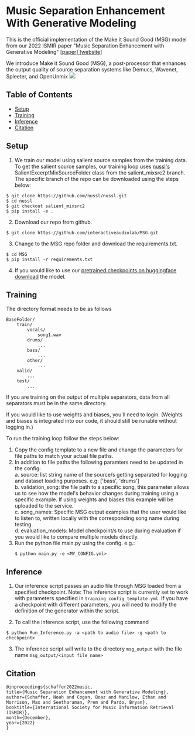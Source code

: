 #  Music Separation Enhancement With Generative Modeling

This is the official implementation of the Make it Sound Good (MSG) model from our 2022 ISMIR paper "Music Separation Enhancement with Generative Modeling" [\[paper\]](https://arxiv.org/pdf/2208.12387.pdf)[ \[website\]](https://interactiveaudiolab.github.io/project/msg.html)

We introduce Make it Sound Good (MSG), a post-processor that enhances the output quality of source separation systems like Demucs, Wavenet, Spleeter, and OpenUnmix
![](https://interactiveaudiolab.github.io/assets/images/projects/MSG-hero-image.png)

## Table of Contents
- [Setup](#Setup)
- [Training](#Training)
- [Inference](#Inference)
- [Citation](#Citation)

## Setup
1. We train our model using salient source samples from the training data. To get the salient source samples, our training loop uses [nussl's](https://github.com/nussl/nussl/tree/salient_mixsrc2/nussl) SalientExcerptMixSourceFolder class from the salient_mixsrc2 branch. The specific branch of the repo can be downloaded using the steps below:
```
$ git clone https://github.com/nussl/nussl.git
$ cd nussl
$ git checkout salient_mixsrc2
$ pip install -e .
```
2. Download our repo from github.
```
$ git clone https://github.com/interactiveaudiolab/MSG.git
```
3. Change to the MSG repo folder and download the requirements.txt.
```
$ cd MSG
$ pip install -r requirements.txt
```
4. If you would like to use our [pretrained checkpoints on huggingface download](https://huggingface.co/boazcogan/MSG_pretrained_checkpoints/tree/main) the model.

## Training

The directory format needs to be as follows


```
BaseFolder/
    train/
        vocals/
            song1.wav
        drums/
            ...
        bass/
            ...
        other/
            ...
    valid/
        ...
    test/
        ...

```

If you are training on the output of multiple separators, data from all separators must be in the same directory.

If you would like to use weights and biases, you'll need to login. (Weights and biases is integrated into our code, it should still be runable without logging in.)

To run the training loop follow the steps below:

1. Copy the config template to a new file and change the parameters for file paths to match your actual file paths.
2. In addition to file paths the following paramters need to be updated in the config:
<br><t>a.<t> source: list string name of the source/s getting separated for logging and dataset loading purposes. e.g: ['bass', 'drums']
<br><t>b.<t> validation_song: the file path to a specific song, this parameter allows us to see how the model's behavior changes during training using a specific example. If using weights and biases this example will be uploaded to the service. 
<br><t>c.<t> song_names: Specific MSG output examples that the user would like to listen to, written locally with the corresponding song name during testing.
<br><t>d.<t> evaluation_models: Model checkpoint/s to use during evaluation if you would like to compare multiple models directly.
3. Run the python file main.py using the config. e.g.:
    ```
    $ python main.py -e <MY_CONFIG.yml>
    ```

## Inference
1. Our inference script passes an audio file through MSG loaded from a specified checkpoint. Note: The inference script is currently set to work with parameters specified in ```training_config_template.yml```. If you have a checkpoint with different parameters, you will need to modify the definition of the generator within the script. 

2. To call the inference script, use the following command

```
$ python Run_Inference.py -a <path to audio file> -g <path to checkpoint>
```

3. The inference script will write to the directory ```msg_output``` with the file name ```msg_output/<input file name>```


## Citation

```
@inproceedings{schaffer2022music,
title={Music Separation Enhancement with Generative Modeling},
author={Schaffer, Noah and Cogan, Boaz and Manilow, Ethan and Morrison, Max and Seetharaman, Prem and Pardo, Bryan},
booktitle={International Society for Music Information Retrieval (ISMIR)},
month={December},
year={2022}
}
```
